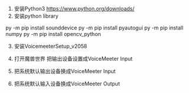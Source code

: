 1. 安装Python3 https://www.python.org/downloads/
2. 安装python library

py -m pip install sounddevice
py -m pip install pyautogui
py -m pip install numpy
py -m pip install opencv_python 

3. 安装VoicemeeterSetup_v2058

4. 打开魔兽世界 把输出设备设置成VoiceMeeter Input
5. 把系统默认输出设备换成VoiceMeeter Input
6. 把系统默认输入设备换成VoiceMeeter Output